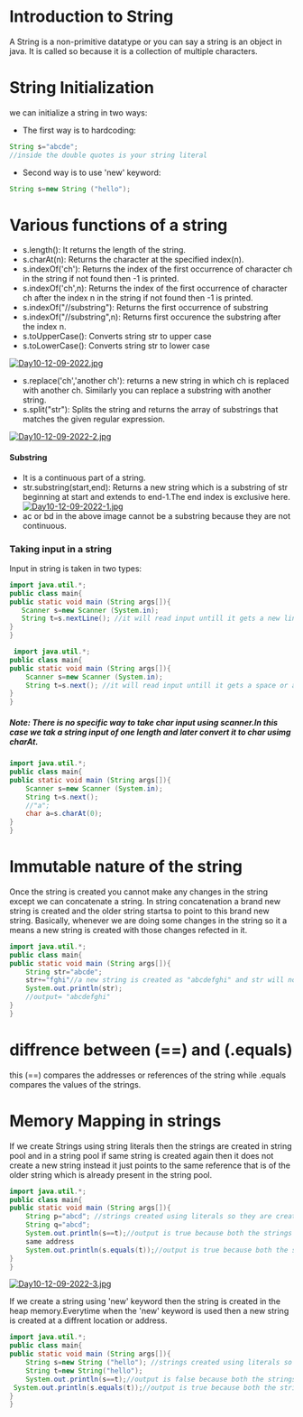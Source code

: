 # Introduction to String
A String is a non-primitive datatype or you can say a string is an object in java. It is called so because it is a collection of multiple characters.
# String Initialization
we can initialize a string in two ways:
* The first way is to hardcoding:
```java
String s="abcde";
//inside the double quotes is your string literal
```
* Second way is to use 'new' keyword:
```java
String s=new String ("hello");
```
# Various functions of a string
* s.length(): It returns the length of the string. 
* s.charAt(n): Returns the character at the specified index(n).
* s.indexOf('ch'): Returns the index of the first occurrence of character ch in the string if not found then -1 is printed.
* s.indexOf('ch',n): Returns the index of the first occurrence of character ch after the index n in the string if not found then -1 is printed.
* s.indexOf("//substring"): Returns the first occurrence of substring
* s.indexOf("//substring",n): Returns first occurence the substring after the index n.
* s.toUpperCase(): Converts string str to upper case
* s.toLowerCase(): Converts string str to lower case

[![Day10-12-09-2022.jpg](https://i.postimg.cc/gjY2bKHn/Day10-12-09-2022.jpg)](https://postimg.cc/2bKD4hJD)

* s.replace('ch','another ch'): returns a new string in which ch is replaced with another ch. Similarly you can replace a substring with another string. 
* s.split("str"): Splits the string and returns the array of substrings that matches the given regular expression.

[![Day10-12-09-2022-2.jpg](https://i.postimg.cc/x1WVXsGJ/Day10-12-09-2022-2.jpg)](https://postimg.cc/PCzRcQRT)
#### Substring
* It is a continuous part of a string.
* str.substring(start,end): Returns a new string which is a substring of str beginning at start and extends to end-1.The end index is exclusive here.
[![Day10-12-09-2022-1.jpg](https://i.postimg.cc/mkz8RKNr/Day10-12-09-2022-1.jpg)](https://postimg.cc/m14QyXnx)
* ac or bd in the above image cannot be a substring because they are not continuous.
 
### Taking input in a string
Input in string is taken in two types:
 ```java
 import java.util.*;
public class main{
public static void main (String args[]){
    Scanner s=new Scanner (System.in);
    String t=s.nextLine(); //it will read input untill it gets a new line
}
}
```
```java
 import java.util.*;
public class main{
public static void main (String args[]){
    Scanner s=new Scanner (System.in);
    String t=s.next(); //it will read input untill it gets a space or a new line.
}
}
```
##### Note: There is no specific way to take char input using scanner.In this case we tak a string input of one length and later convert it to char usimg charAt.
```java
import java.util.*;
public class main{
public static void main (String args[]){
    Scanner s=new Scanner (System.in);
    String t=s.next(); 
    //"a";
    char a=s.charAt(0);
}
}
```
# Immutable nature of the string
Once the string is created you cannot make any changes in the string except we can concatenate a string.
In string concatenation a brand new string is created and the older string startsa to point to this brand new string.
Basically, whenever we are doing some changes in the string so it a means a new string is created with those changes refected in it.
```java
import java.util.*;
public class main{
public static void main (String args[]){
    String str="abcde";
    str+="fghi"//a new string is created as "abcdefghi" and str will now point to this new string.
    System.out.println(str);
    //output= "abcdefghi"
}
}
```
# diffrence between (==) and (.equals)
this (==) compares the addresses or references of the string while .equals compares the values of the strings.
# Memory Mapping in strings
If we create Strings using string literals then the strings are created in string pool and in a string pool if same string is created again then it does not create a new string instead it just points to the same reference that is of the older string which is already present in the string pool.
```java
import java.util.*;
public class main{
public static void main (String args[]){
    String p="abcd"; //strings created using literals so they are created in string pool
    String q="abcd";
    System.out.println(s==t);//output is true because both the strings are pointing to 
    same address
    System.out.println(s.equals(t));//output is true because both the strings have same value
}
}
```
[![Day10-12-09-2022-3.jpg](https://i.postimg.cc/ZRd762gd/Day10-12-09-2022-3.jpg)](https://postimg.cc/bDq9hCqy)

If we create a string using 'new' keyword then the string is created in the heap memory.Everytime when the 'new' keyword is used then a new string is created at a diffrent location or address.
```java
import java.util.*;
public class main{
public static void main (String args[]){
    String s=new String ("hello"); //strings created using literals so they are created in string pool
    String t=new String("hello");
    System.out.println(s==t);//output is false because both the strings are pointing to   different address
 System.out.println(s.equals(t));//output is true because both the strings have same value
}
}
```

